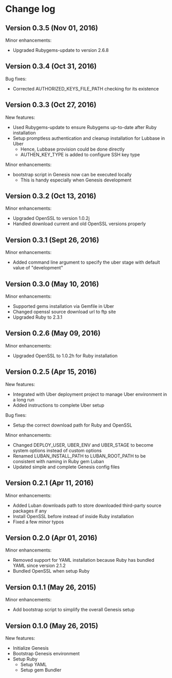 # Change log

## Version 0.3.5 (Nov 01, 2016)

Minor enhancements:
  * Upgraded Rubygems-update to version 2.6.8

## Version 0.3.4 (Oct 31, 2016)

Bug fixes:
  * Corrected AUTHORIZED_KEYS_FILE_PATH checking for its existence

## Version 0.3.3 (Oct 27, 2016)

New features:
  * Used Rubygems-update to ensure Rubygems up-to-date after Ruby installation
  * Setup promptless authentication and cleanup installation for Lubbase in Uber
    * Hence, Lubbase provision could be done directly
    * AUTHEN_KEY_TYPE is added to configure SSH key type

Minor enhancements:
  * bootstrap script in Genesis now can be executed locally
    * This is handy especially when Genesis development

## Version 0.3.2 (Oct 13, 2016)

Minor enhancements:
  * Upgraded OpenSSL to version 1.0.2j
  * Handled download current and old OpenSSL versions properly

## Version 0.3.1 (Sept 26, 2016)

Minor enhancements:
  * Added command line argument to specify the uber stage with default value of "development"

## Version 0.3.0 (May 10, 2016)

Minor enhancements: 
  * Supported gems installation via Gemfile in Uber
  * Changed openssl source download url to ftp site
  * Upgraded Ruby to 2.3.1

## Version 0.2.6 (May 09, 2016)

Minor enhancements:
  * Upgraded OpenSSL to 1.0.2h for Ruby installation

## Version 0.2.5 (Apr 15, 2016)

New features:
  * Integrated with Uber deployment project to manage Uber environment in a long run
  * Added instructions to complete Uber setup

Bug fixes:
  * Setup the correct download path for Ruby and OpenSSL

Minor enhancements:
  * Changed DEPLOY_USER, UBER_ENV and UBER_STAGE to become system options instead of custom options
  * Renamed LUBAN_INSTALL_PATH to LUBAN_ROOT_PATH to be consistent with naming in Ruby gem Luban
  * Updated simple and complete Genesis config files


## Version 0.2.1 (Apr 11, 2016)

Minor enhancements:
  * Added Luban downloads path to store downloaded third-party source packages if any
  * Install OpenSSL before instead of inside Ruby installation
  * Fixed a few minor typos

## Version 0.2.0 (Apr 01, 2016)

Minor enhancements:
  * Removed support for YAML installation because Ruby has bundled YAML since version 2.1.2
  * Bundled OpenSSL when setup Ruby

## Version 0.1.1 (May 26, 2015)

Minor enhancements:
  * Add bootstrap script to simplify the overall Genesis setup

## Version 0.1.0 (May 26, 2015)

New features:
  * Initialize Genesis
  * Bootstrap Genesis environment
  * Setup Ruby
    * Setup YAML
    * Setup gem Bundler
